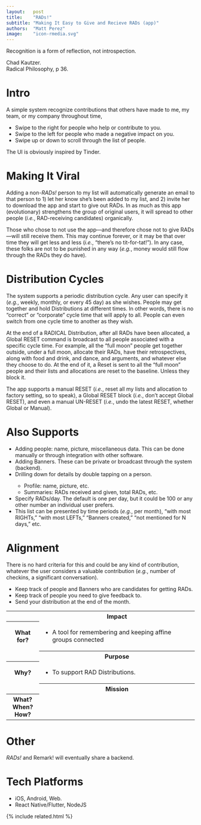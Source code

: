 ```yaml
---
layout:   post
title:    "RADs!"
subtitle: "Making It Easy to Give and Recieve RADs (app)"
authors:  "Matt Perez"
image:    "icon-rmedia.svg"
---
```


<div style="display: none; ">
 <p>A simple system recognize contributions that others have made to me, my team, or my company throughout time,</p>
</div>

<div class="_citation">
 <p>Recognition is a form of reflection, not introspection.</p>
 <p id="_signature">Chad Kautzer.<br>Radical Philosophy, p 36.</p>
</div>

<h1>Intro</h1>
 <p>A simple system recognize contributions that others have made to me, my team, or my company throughout time,</p>
 <ul>
  <li>Swipe to the right for people who help or contribute to you.</li>
  <li>Swipe to the left for people who made a negative impact on you.</li>
  <li>Swipe up or down to scroll through the list of people.</li>
 </ul>
 <p>The UI is obviously inspired by Tinder.</p>
 
<h1>Making It Viral</h1>
 <p>Adding a non-<em><span class="_paradigm">RAD</span>s!</em> person to my list will automatically generate an email to that person to 1) let her know she’s been added to my list, and 2) invite her to download the app and start to give out <span class="_paradigm">RAD</span>s. In as much as this app (evolutionary) strengthens the group of original users, it will spread to other people (<em>i.e.</em>, <span class="_paradigm">RAD</span>-receiving candidates) organically.</p>
 <p>Those who chose to not use the app—and therefore chose not to give <span class="_paradigm">RAD</span>s—will still receive them. This may continue forever, or it may be that over time they will get less and less (<em>i.e.</em>, “there’s no tit-for-tat!”). In any case, these folks are not to be punished in any way (<em>e.g.</em>, money would still flow through the <span class="_paradigm">RAD</span>s they do have).</p>
 
<h1>Distribution Cycles</h1>
 <p>The system supports a periodic distribution cycle. Any user can specify it (<em>e.g.</em>, weekly, monthly, or every 45 day) as she wishes. People may get together and hold Distributions at different times. In other words, there is no “correct” or “corporate” cycle time that will apply to all. People can even switch from one cycle time to another as they wish.</p>
 <p>At the end of a <span class="_paradigm">RADICAL</span> Distribution, after all <span class="_paradigm">RAD</span>s have been allocated, a Global RESET command is broadcast to all people associated with a specific cycle time. For example, all the “full moon” people get together outside, under a full moon, allocate their <span class="_paradigm">RAD</span>s, have their retrospectives, along with food and drink, and dance, and arguments, and whatever else they choose to do. At the end of it, a Reset is sent to all the “full moon” people and their lists and allocations are reset to the baseline. Unless they block it.</p>
 <p>The app supports a manual RESET (<em>i.e.</em>, reset all my lists and allocation to factory setting, so to speak), a Global RESET block (<em>i.e.</em>, don’t accept Global RESET), and even a manual UN-RESET (<em>i.e.</em>, undo the latest RESET, whether Global or Manual).</p>

<h1>Also Supports</h1>
 <ul>
  <li>Adding people: name, picture, miscellaneous data. This can be done manually or through integration with other software.</li>
  <li>Adding Banners. These can be private or broadcast through the system (backend).</li>
  <li>Drilling down for details by double tapping on a person.</li>
  <ul>
   <li>Profile: name, picture, etc.</li>
   <li>Summaries: <span class="_paradigm">RAD</span>s received and given, total <span class="_paradigm">RAD</span>s, etc.</li>
  </ul>
  <li>Specify <span class="_paradigm">RAD</span>s/day. The default is one per day, but it could be 100 or any other number an individual user prefers.</li>
  <li>This list can be presented by time periods (<em>e.g.</em>, per month), “with most RIGHTs,” “with most LEFTs,” “Banners created,” “not mentioned for N days,” etc.</li>
 </ul>

<h1>Alignment</h1>
 <div class="_center">
  <table class="_explicitalignment">
   <tr class="_background">
    <td></td>
    <th>Impact</th>
   </tr>
   <tr>
    <th>What for?</th>
   <td>
    <ul>
     <li>A tool for remembering and keeping affine groups connected</li>
    </ul>
   </td>
   </tr>
   <tr class="_background">
    <td></td>
    <th>Purpose</th>
   </tr>
   <tr>
    <th>Why?</th>
   <td>
    <ul>
     <li>To support <span class="_paradigm">RAD</span> Distributions.</li>
    </ul>
   </td>
   </tr>
   <tr class="_background">
    <td></td>
    <th>Mission</th>
   </tr>
   <tr>
    <th>
     What?<br>
     When?<br>
     How?
    </th>
    <p>There is no hard criteria for this and could be any kind of contribution, whatever the user considers a valuable contribution (<em>e.g.</em>, number of checkins, a significant conversation).</p>
    <ul>
     <li>Keep track of people and Banners who are candidates for getting <span class="_paradigm">RAD</span>s.</li>
     <li>Keep track of people you need to give feedback to.</li>
     <li>Send your distribution at the end of the month.</li>
    </ul>
   </td>
   </tr>
  </table>
 </div>

<!--
 <table>
 <tbody style="font-size:smaller; vertical-align:top; ">
  <tr>
   <td colspan="2" style="font-weight:bold; font-size:larger; text-align:center; ">Impact</td>
  </tr>
  <tr>
   <td style="text-align:right; width:10em; padding-right:1em; border-right:1px solid black; ">What for?</td>
   <td>
    <ul>
     <li>A tool for remembering and keeping affine groups connected</li>
    </ul>
   </td>
  </tr>
  <tr>
   <td colspan="2" style="font-weight:bold; font-size:larger; text-align:center; ">Purpose</td>
  </tr>
  <tr>
   <td style="text-align:right; width:10em; padding-right:1em; border-right:1px solid black; ">Why?</td>
   <td>
    <ul>
     <li>To support <span class="_paradigm">RAD</span> Distributions.</li>
    </ul>
   </td>
  </tr>
  <tr>
   <td colspan="2" style="font-weight:bold; font-size:larger; text-align:center; ">Mission</td>
  </tr>
  <tr>
   <td style="text-align:right; width:10em; padding-right:1em; border-right:1px solid black; ">What?</td>
   <td>
    <p>There is no hard criteria for this and could be any kind of contribution, whatever the user considers a valuable contribution (<em>e.g.</em>, number of checkins, a significant conversation).</p>
    <ul>
     <li>Keep track of people and Banners who are candidates for getting <span class="_paradigm">RAD</span>s.</li>
     <li>Keep track of people you need to give feedback to.</li>
     <li>Send your distribution at the end of the month.</li>
    </ul>
   </td>
  </tr>
  <tr>
   <td style="text-align:right; width:10em; padding-right:1em; border-right:1px solid black; ">When?</td>
   <td>
    <ul>
     <li>TBD</li>
    </ul>
   </td>
  </tr>
  <tr>
   <td style="text-align:right; width:10em; padding-right:1em; border-right:1px solid black; ">How?</td>
   <td>
    <ul>
     <li>Xipe Technologies in Hermosillo, Mexico</li>
    </ul>
   </td>
  </tr>
 </tbody>
 <table>
 -->

<h1>Other</h1>
 <p><em>RADs!</em> and Remark! will eventually share a backend.</p>

<h1>Tech Platforms</h1>
 <ul>
  <li>iOS, Android, Web.</li>
  <li>React Native/Flutter, NodeJS</li>
 </ul>

{% include related.html %}
